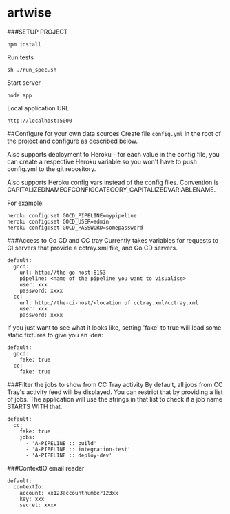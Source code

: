 artwise
=======

###SETUP PROJECT
```
npm install
```

Run tests
```
sh ./run_spec.sh
```

Start server
```
node app
```

Local application URL
```
http://localhost:5000
```

##Configure for your own data sources
Create file `config.yml` in the root of the project and configure as described below.

Also supports deployment to Heroku - for each value in the config file, you can create a respective Heroku variable so you won't have to push config.yml to the git repository.

Also supports Heroku config vars instead of the config files. Convention is CAPITALIZEDNAMEOFCONFIGCATEGORY_CAPITALIZEDVARIABLENAME.

For example:
```
heroku config:set GOCD_PIPELINE=mypipeline
heroku config:set GOCD_USER=admin
heroku config:set GOCD_PASSWORD=somepassword
```

###Access to Go CD and CC tray
Currently takes variables for requests to CI servers that provide a cctray.xml file, and Go CD servers.

```
default:
  gocd:
    url: http://the-go-host:8153
    pipeline: <name of the pipeline you want to visualise>
    user: xxx
    password: xxxx
  cc:
    url: http://the-ci-host/<location of cctray.xml/cctray.xml
    user: xxx
    password: xxxx
```

If you just want to see what it looks like, setting 'fake' to true will load some static fixtures to give you an idea:
```
default:
  gocd:
    fake: true
  cc:
    fake: true
```

###Filter the jobs to show from CC Tray activity
By default, all jobs from CC Tray's activity feed will be displayed. You can restrict that by providing a list of jobs. The application will use the strings in that list to check if a job name STARTS WITH that.
```
default:
  cc:
    fake: true
    jobs:
      - 'A-PIPELINE :: build'
      - 'A-PIPELINE :: integration-test'
      - 'A-PIPELINE :: deploy-dev'
```

###ContextIO email reader

```
default:
  contextIo:
    account: xx123accountnumber123xx
    key: xxx
    secret: xxxx
```

